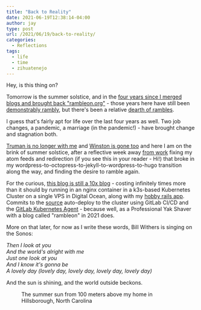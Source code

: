 ```yaml
---
title: "Back to Reality"
date: 2021-06-19T12:38:14-04:00
author: jay
type: post
url: /2021/06/19/back-to-reality/
categories:
  - Reflections
tags:
  - life
  - time
  - zihuatenejo
---
```


Hey, is this thing on?

Tomorrow is the summer solstice, and in the [four years since I merged blogs and brought back "rambleon.org"](https://rambleon.org/2017/06/22/summer-solstice/) - those years here have still been [demonstrably rambly](https://rambleon.org/2019/10/09/kuberneetus-kuberneetus-kuberneetus/), but there's been a relative [dearth of rambles](https://rambleon.org/posts/).

I guess that's fairly apt for life over the last four years as well. Two job changes, a pandemic, a marriage (in the pandemic!) - have brought change and stagnation both.  

[Truman is no longer with me](https://rambleon.org/2021/03/22/he-changed-mine/) and [Winston is gone too](https://rambleon.org/2021/04/22/my-little-symphony/) and here I am on the brink of summer solstice, after a reflective week away [from work](https://gitlab.com/jayo) fixing my atom feeds and redirection (if you see this in your reader - Hi!) that broke in my wordpress-to-octopress-to-jekyll-to-wordpress-to-hugo transition along the way, and finding the desire to ramble again.  

For the curious, [this blog is still a 10x blog](https://rambleon.org/2019/08/18/this-blog-is-now-a-10x-blog/) - costing infinitely times more than it should by running in an nginx container in a k3s-based Kubernetes Cluster on a single VPS in Digital Ocean, along with my [hobby rails app](https://gitlab.com/rambleon/busterleague).  Commits to the [source](https://gitlab.com/rambleon/rambleon-org) auto-deploy to the cluster using GitLab CI/CD and the [GitLab Kubernetes Agent](https://docs.gitlab.com/ee/user/clusters/agent/) - because well, as a Professional Yak Shaver with a blog called "rambleon" in 2021 does.

More on that later, for now as I write these words, Bill Withers is singing on the Sonos:

_Then I look at you_<br>
_And the world's alright with me_<br>
_Just one look at you_<br>
_And I know it's gonna be_<br>
_A lovely day (lovely day, lovely day, lovely day, lovely day)_<br>

And the sun is shining, and the world outside beckons.

<figure>
<a href="https://photos.rambleon.org/Other/BlogPhotos-2021/n-GrNtpm/i-bD4hH3K/A"><img src="https://photos.smugmug.com/photos/i-bD4hH3K/0/2a9daf03/X2/i-bD4hH3K-X2.jpg" alt=""></a>
</a>
<figcaption>The summer sun from 100 meters above my home in Hillsborough, North Carolina</figcaption>
</figure>
